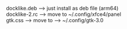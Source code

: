 docklike.deb --> just install as deb file (arm64) \
docklike-2.rc --> move to ~/.config/xfce4/panel \
gtk.css --> move to --> ~/.config/gtk-3.0
